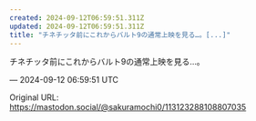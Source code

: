 ```yaml
---
created: 2024-09-12T06:59:51.311Z
updated: 2024-09-12T06:59:51.311Z
title: "チネチッタ前にこれからバルト9の通常上映を見る…。[...]"
---
```


<p>チネチッタ前にこれからバルト9の通常上映を見る…。</p>

&mdash; 2024-09-12 06:59:51 UTC

Original URL: https://mastodon.social/@sakuramochi0/113123288108807035

